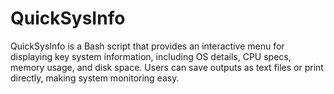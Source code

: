 # QuickSysInfo
QuickSysInfo is a Bash script that provides an interactive menu for displaying key system information, including OS details, CPU specs, memory usage, and disk space. Users can save outputs as text files or print directly, making system monitoring easy.
